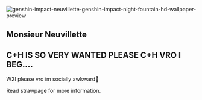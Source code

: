 ![genshin-impact-neuvillette-genshin-impact-night-fountain-hd-wallpaper-preview](https://github.com/user-attachments/assets/8200706b-a957-4c26-9e2b-e28c4a1125aa)


Monsieur Neuvillette
----

C+H IS SO VERY WANTED PLEASE C+H VRO I BEG....
-
W2I please vro im socially awkward🙁



Read strawpage for more information.
